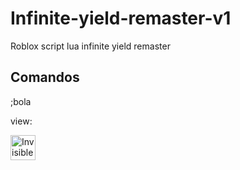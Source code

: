 # Infinite-yield-remaster-v1
Roblox script lua infinite yield remaster 


## Comandos

;bola

view:
<div align="left">
    <img src="assets/XRecorder_Edited_01012024_034353.mp4" alt="Invisible TopBar" height="40" />
</div>
